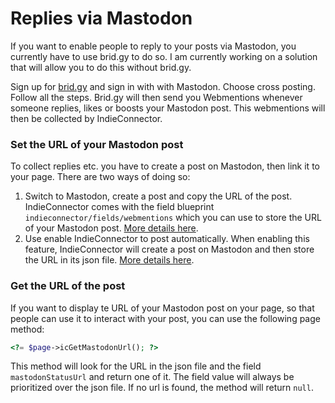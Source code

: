 # Replies via Mastodon

If you want to enable people to reply to your posts via Mastodon, you currently have to use brid.gy to do so. I am currently working on a solution that will allow you to do this without brid.gy.

Sign up for [brid.gy](https://brid.gy/) and sign in with with Mastodon. Choose cross posting. Follow all the steps. Brid.gy will then send you Webmentions whenever someone replies, likes or boosts your Mastodon post. This webmentions will then be collected by IndieConnector.

### Set the URL of your Mastodon post

To collect replies etc. you have to create a post on Mastodon, then link it to your page. There are two ways of doing so:

1. Switch to Mastodon, create a post and copy the URL of the post. IndieConnector comes with the field blueprint `indieconnector/fields/webmentions` which you can use to store the URL of your Mastodon post. [More details here](/docs/mastodon.md).
2. Use enable IndieConnector to post automatically. When enabling this feature, IndieConnector will create a post on Mastodon and then store the URL in its json file. [More details here](/docs/mastodon.md).

### Get the URL of the post

If you want to display te URL of your Mastodon post on your page, so that people can use it to interact with your post, you can use the following page method:

```php
<?= $page->icGetMastodonUrl(); ?>
```

This method will look for the URL in the json file and the field `mastodonStatusUrl` and return one of it. The field value will always be prioritized over the json file. If no url is found, the method will return `null`.
